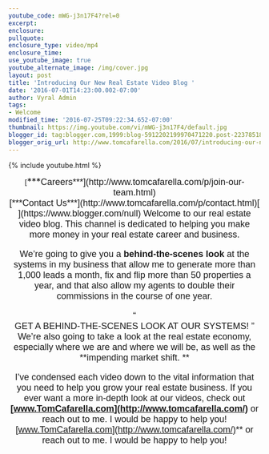 ```yaml
---
youtube_code: mWG-j3n17F4?rel=0
excerpt:
enclosure:
pullquote:
enclosure_type: video/mp4
enclosure_time:
use_youtube_image: true
youtube_alternate_image: /img/cover.jpg
layout: post
title: 'Introducing Our New Real Estate Video Blog '
date: '2016-07-01T14:23:00.002-07:00'
author: Vyral Admin
tags:
- Welcome
modified_time: '2016-07-25T09:22:34.652-07:00'
thumbnail: https://img.youtube.com/vi/mWG-j3n17F4/default.jpg
blogger_id: tag:blogger.com,1999:blog-5912202199970471220.post-2237851807380844035
blogger_orig_url: http://www.tomcafarella.com/2016/07/introducing-our-new-real-estate-video_1.html
---
```

{% include youtube.html %}
 
<div style="text-align: center;">[<span style="font-size: large;">***<span style="font-size: normal;"><span style="font-family: &quot;arial&quot; , &quot;helvetica&quot; , sans-serif;">Car<span style="font-family: &quot;arial&quot; , &quot;helvetica&quot; , sans-serif;">e<span style="font-family: &quot;arial&quot; , &quot;helvetica&quot; , sans-serif;">ers***](http://www.tomcafarella.com/p/join-our-team.html)<div style="text-align: center;"><span style="font-size: large;"><span style="font-family: &quot;arial&quot; , &quot;helvetica&quot; , sans-serif;">[***<span style="font-family: &quot;arial&quot; , &quot;helvetica&quot; , sans-serif;"><span style="font-family: &quot;arial&quot; , &quot;helvetica&quot; , sans-serif;"><span style="font-family: &quot;arial&quot; , &quot;helvetica&quot; , sans-serif;">Conta<span style="font-family: &quot;arial&quot; , &quot;helvetica&quot; , sans-serif;">ct Us***](http://www.tomcafarella.com/p/contact.html)[ ](https://www.blogger.com/null) 
<span style="font-size: normal;"><span style="font-family: &quot;arial&quot; , &quot;helvetica&quot; , sans-serif;">Welcome to our real estate video blog. This channel is dedicated to helping you make more money in your real estate career and business. 

We’re going to give you a **behind<span style="font-family: &quot;arial&quot; , &quot;helvetica&quot; , sans-serif;">-the<span style="font-family: &quot;arial&quot; , &quot;helvetica&quot; , sans-serif;">-scenes look** at the systems in my business that allow me to generate <span style="font-family: &quot;arial&quot; , &quot;helvetica&quot; , sans-serif;">m<span style="font-family: &quot;arial&quot; , &quot;helvetica&quot; , sans-serif;">ore than 1,000 leads a month, fix and flip more than 50 properties a year, and that also allow my agents to double their commissions in the course of one year. 

<div class="quote-box"><span class="quote quote-left">“ 
<div class="quote-text">GET A BEHIND-THE-SCENES LOOK AT OUR SYSTEMS! 
<span class="quote quote-right">” 
<span style="font-size: normal;"><span style="font-family: &quot;arial&quot; , &quot;helvetica&quot; , sans-serif;">We’re also going to take a look at the real estate economy, especially where we are and where we will be, as well as the **impending market shift. ** 

I’ve condensed each video down to the vital information that you need to help you grow your real estate business. If you ever want a more in-depth look at our videos, check out **[www.TomCafarella.com](http://www.tomcafarella.com/)** or reach out to me. I would be happy to help you! [www.TomCafarella.com](http://www.tomcafarella.com/)** or reach out to me. I would be happy to help you! 
